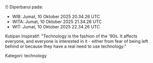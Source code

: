 ⏰ Diperbarui pada:
- WIB: Jumat, 10 Oktober 2025 20.34.26 UTC
- WITA: Jumat, 10 Oktober 2025 21.34.26 UTC
- WIT: Jumat, 10 Oktober 2025 22.34.26 UTC

Kutipan Inspiratif:
"Technology is the fashion of the '90s. It affects everyone, and everyone is interested in it - either from fear of being left behind or because they have a real need to use technology."


Kategori: technology

